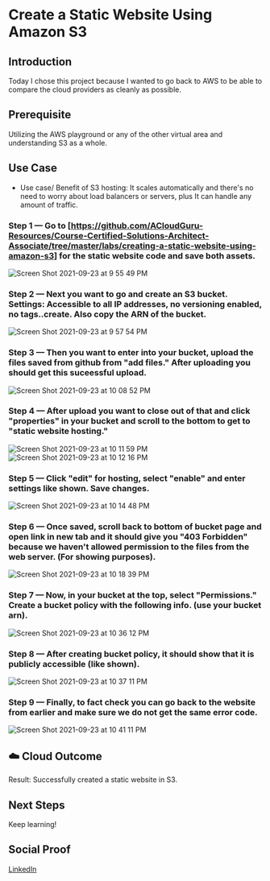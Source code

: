# Create a Static Website Using Amazon S3

## Introduction

Today I chose this project because I wanted to go back to AWS to be able to compare the cloud providers as cleanly as possible.

## Prerequisite

Utilizing the AWS playground or any of the other virtual area and understanding S3 as a whole.

## Use Case

- Use case/ Benefit of S3 hosting: It scales automatically and there's no need to worry about load balancers or servers, plus It can handle any amount of traffic. 


### Step 1 — Go to [https://github.com/ACloudGuru-Resources/Course-Certified-Solutions-Architect-Associate/tree/master/labs/creating-a-static-website-using-amazon-s3] for the static website code and save both assets.

![Screen Shot 2021-09-23 at 9 55 49 PM](https://user-images.githubusercontent.com/82731990/134606717-80b9ff46-9113-489d-a177-832d2106283f.png)


### Step 2 — Next you want to go and create an S3 bucket. Settings: Accessible to all IP addresses, no versioning enabled, no tags..create. Also copy the ARN of the bucket.

![Screen Shot 2021-09-23 at 9 57 54 PM](https://user-images.githubusercontent.com/82731990/134606846-1d35b47a-5452-46cc-991f-5859a54974fa.png)


### Step 3 — Then you want to enter into your bucket, upload the files saved from github from "add files." After uploading you should get this suceessful upload.

![Screen Shot 2021-09-23 at 10 08 52 PM](https://user-images.githubusercontent.com/82731990/134607780-65c2ddb9-6d7a-4eef-bf6b-6a233f9e364a.png)

### Step 4 — After upload you want to close out of that and click "properties" in your bucket and scroll to the bottom to get to "static website hosting."

![Screen Shot 2021-09-23 at 10 11 59 PM](https://user-images.githubusercontent.com/82731990/134608058-9080aa96-7c58-4e41-9fb7-4f6b1bd644d9.png)
![Screen Shot 2021-09-23 at 10 12 16 PM](https://user-images.githubusercontent.com/82731990/134608090-358a2df3-acf4-44f2-b528-58b8e8130b9d.png)

### Step 5 — Click "edit" for hosting, select "enable" and enter settings like shown. Save changes.

![Screen Shot 2021-09-23 at 10 14 48 PM](https://user-images.githubusercontent.com/82731990/134608246-d37e1097-d345-4bc9-90a4-dd82e2dcf614.png)

### Step 6 — Once saved, scroll back to bottom of bucket page and open link in new tab and it should give you "403 Forbidden" because we haven't allowed permission to the files from the web server. (For showing purposes).

![Screen Shot 2021-09-23 at 10 18 39 PM](https://user-images.githubusercontent.com/82731990/134608533-e63c800d-fdb9-45ca-81ac-2da9f42ddd06.png)

### Step 7 — Now, in your bucket at the top, select "Permissions." Create a bucket policy with the following info. (use your bucket arn).

![Screen Shot 2021-09-23 at 10 36 12 PM](https://user-images.githubusercontent.com/82731990/134609762-279d2422-a4c9-4a94-bf7a-fe531cf93104.png)

### Step 8 — After creating bucket policy, it should show that it is publicly accessible (like shown).

![Screen Shot 2021-09-23 at 10 37 11 PM](https://user-images.githubusercontent.com/82731990/134609969-631f3e83-4578-40ce-811b-6beed3d3d3d2.png)

### Step 9 — Finally, to fact check you can go back to the website from earlier and make sure we do not get the same error code.

![Screen Shot 2021-09-23 at 10 41 11 PM](https://user-images.githubusercontent.com/82731990/134610118-aa49fc78-0cdb-4038-a313-74a4838bbe56.png)

## ☁️ Cloud Outcome

Result: Successfully created a static website in S3. 

## Next Steps

Keep learning!

## Social Proof

[LinkedIn](https://www.linkedin.com/feed/update/urn:li:activity:6843941959430656000/)
